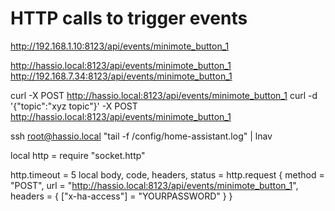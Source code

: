 

# HTTP calls to trigger events

http://192.168.1.10:8123/api/events/minimote_button_1

http://hassio.local:8123/api/events/minimote_button_1
http://192.168.7.34:8123/api/events/minimote_button_1

curl -X POST http://hassio.local:8123/api/events/minimote_button_1
curl -d '{"topic":"xyz topic"}' -X POST http://hassio.local:8123/api/events/minimote_button_1



ssh root@hassio.local "tail -f /config/home-assistant.log" | lnav



local http = require "socket.http"

http.timeout = 5
local  body, code, headers, status = http.request {
  method = "POST",
  url = "http://hassio.local:8123/api/events/minimote_button_1",
  headers = { ["x-ha-access"] = "YOURPASSWORD" }
}